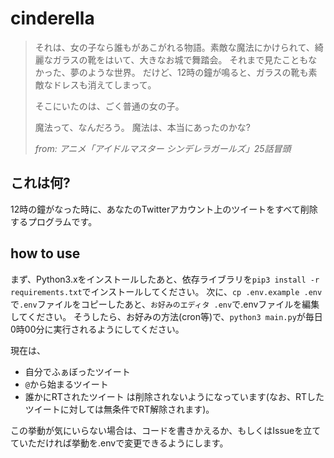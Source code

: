 # cinderella

<blockquote>
それは、女の子なら誰もがあこがれる物語。素敵な魔法にかけられて、綺麗なガラスの靴をはいて、大きなお城で舞踏会。
それまで見たこともなかった、夢のような世界。
だけど、12時の鐘が鳴ると、ガラスの靴も素敵なドレスも消えてしまって。

そこにいたのは、ごく普通の女の子。

魔法って、なんだろう。
魔法は、本当にあったのかな?

<cite>from: アニメ「アイドルマスター シンデレラガールズ」25話冒頭</cite>
</blockquote>

## これは何?

12時の鐘がなった時に、あなたのTwitterアカウント上のツイートをすべて削除するプログラムです。

## how to use

まず、Python3.xをインストールしたあと、依存ライブラリを`pip3 install -r requirements.txt`でインストールしてください。
次に、`cp .env.example .env`で`.env`ファイルをコピーしたあと、`お好みのエディタ .env`で.envファイルを編集してください。
そうしたら、お好みの方法(cron等)で、`python3 main.py`が毎日0時00分に実行されるようにしてください。

現在は、
- 自分でふぁぼったツイート
- `@`から始まるツイート
- 誰かにRTされたツイート
は削除されないようになっています(なお、RTしたツイートに対しては無条件でRT解除されます)。

この挙動が気にいらない場合は、コードを書きかえるか、もしくはIssueを立てていただければ挙動を.envで変更できるようにします。